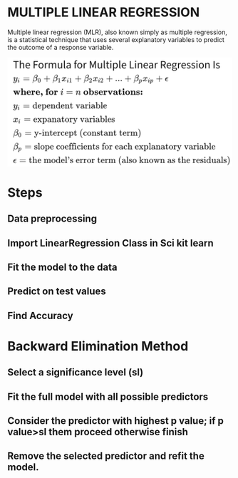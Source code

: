 # MULTIPLE LINEAR REGRESSION
Multiple linear regression (MLR), also known simply as multiple regression, is a statistical technique that uses several explanatory variables to predict the outcome of a response variable.<br/>
<p align="center">
<img src="./1.png">
</p>

# Steps
## Data preprocessing
## Import  LinearRegression Class in Sci kit learn
## Fit the model to the data
## Predict on test values
## Find Accuracy

# Backward Elimination Method

## Select a significance level (sl)
## Fit the full model with all possible predictors
## Consider the predictor with highest p value; if p value>sl them proceed otherwise finish
## Remove the selected predictor and refit the model.
